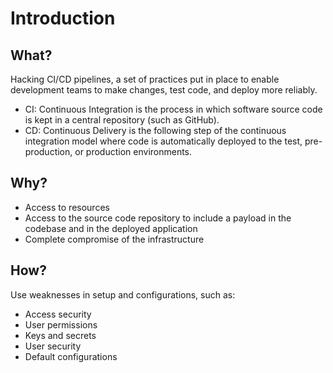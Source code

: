 # Introduction

## What?

Hacking CI/CD pipelines, a set of practices put in place to enable development teams to make changes, test code, and deploy more reliably.

* CI: Continuous Integration is the process in which software source code is kept in a central repository (such as GitHub). 
* CD: Continuous Delivery is the following step of the continuous integration model where code is automatically deployed to the test, pre-production, or production environments. 

## Why?

* Access to resources
* Access to the source code repository to include a payload in the codebase and in the deployed application
* Complete compromise of the infrastructure

## How?

Use weaknesses in setup and configurations, such as:

* Access security
* User permissions
* Keys and secrets
* User security
* Default configurations
